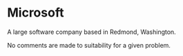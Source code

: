 # Microsoft

A large software company based in Redmond, Washington.

No comments are made to suitability for a given problem.